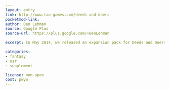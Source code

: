 ```yaml
---
layout: entry
link: http://www.tao-games.com/deeds-and-doers
pocketmod-link:
author: Ben Lehman
source: Google Plus
source-url: https://plus.google.com/+BenLehman

excerpt: In May 2014, we released an expansion pack for Deeds and Doers with three new cards:

categories:
- fantasy
- osr
- supplement

license: non-open
cost: pwyw
---
```

